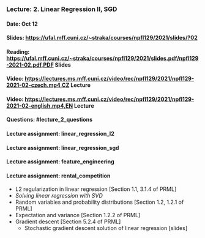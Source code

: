 ### Lecture: 2. Linear Regression II, SGD
#### Date: Oct 12
#### Slides: https://ufal.mff.cuni.cz/~straka/courses/npfl129/2021/slides/?02
#### Reading: https://ufal.mff.cuni.cz/~straka/courses/npfl129/2021/slides.pdf/npfl129-2021-02.pdf,PDF Slides
#### Video: https://lectures.ms.mff.cuni.cz/video/rec/npfl129/2021/npfl129-2021-02-czech.mp4,CZ Lecture
#### Video: https://lectures.ms.mff.cuni.cz/video/rec/npfl129/2021/npfl129-2021-02-english.mp4,EN Lecture
#### Questions: #lecture_2_questions
#### Lecture assignment: linear_regression_l2
#### Lecture assignment: linear_regression_sgd
#### Lecture assignment: feature_engineering
#### Lecture assignment: rental_competition

- L2 regularization in linear regression [Section 1.1, 3.1.4 of PRML]
- _Solving linear regression with SVD_
- Random variables and probability distributions [Section 1.2, 1.2.1 of PRML]
- Expectation and variance [Section 1.2.2 of PRML]
- Gradient descent [Section 5.2.4 of PRML]
  - Stochastic gradient descent solution of linear regression [slides]
